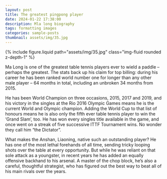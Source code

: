 ```yaml
---
layout: post
title: The greatest pingpong player
date: 2024-01-22 17:38:00
description: Mla long biography
tags: formatting images
categories: sample-posts
thumbnail: assets/img/35.jpg
---
```



<div class="row mt-3">
    <div class="col-sm mt-3 mt-md-0">
        {% include figure.liquid path="assets/img/35.jpg" class="img-fluid rounded z-depth-1" %}
    </div>
</div>
<p>
Ma Long is one of the greatest table tennis players ever to wield a paddle – perhaps the greatest. The stats back up his claim for top billing: during his career he has been ranked world number one for longer than any other male player – 64 months in total, including an unbroken 34 months from 2015.

He has been World Champion on three occasions, 2015, 2017 and 2019, and his victory in the singles at the Rio 2016 Olympic Games means he is the current World and Olympic champion. Adding the World Cup to that list of honours means he is also only the fifth ever table tennis player to win the ‘Grand Slam’, too. He has won every singles title available in the game, and once went on a streak of five successive ITTF Tournament wins. No wonder they call him “the Dictator”.

What makes the Anshan, Liaoning, native such an outstanding player? He has one of the most lethal forehands of all time, sending tricky looping shots over the table at every opportunity. But while he was reliant on that sole attack as a youngster, in recent years he has added an equally offensive backhand to his arsenal. A master of the chop block, he’s also a careful, thoughtful strategist, who has figured out the best way to beat all of his main rivals over the years.
</p>

